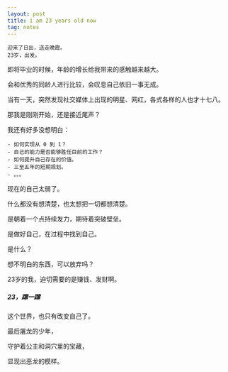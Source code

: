 ```yaml
---
layout: post
title: i am 23 years old now
tag: notes
---
```

    
    迎来了日出，送走晚霞。
    23岁，出发。

即将毕业的时候，年龄的增长给我带来的感触越来越大。

会和优秀的同龄人进行比较，会叹息自己依旧一事无成。

当有一天，突然发现社交媒体上出现的明星、网红，各式各样的人也才十七八。

那我是刚刚开始，还是接近尾声？

我还有好多没想明白：

    - 如何实现从 0 到 1？
    - 自己的能力是否能够胜任目前的工作？
    - 如何提升自己存在的价值。
    - 三至五年的短期规划。
    - 。。。

现在的自己太弱了。

什么都没有想清楚，也太想把一切都想清楚。

是朝着一个点持续发力，期待着突破壁垒。

是做好自己，在过程中找到自己。

是什么？

想不明白的东西，可以放弃吗？

23岁的我，迫切需要的是赚钱、发财啊。

##### 23，蹿一蹿

这个世界，也只有改变自己了。

最后屠龙的少年，

守护着公主和洞穴里的宝藏，

显现出恶龙的模样。
